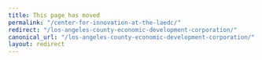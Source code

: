 ```yaml
---
title: This page has moved
permalink: "/center-for-innovation-at-the-laedc/"
redirect: "/los-angeles-county-economic-development-corporation/"
canonical_url: "/los-angeles-county-economic-development-corporation/"
layout: redirect
---
```

